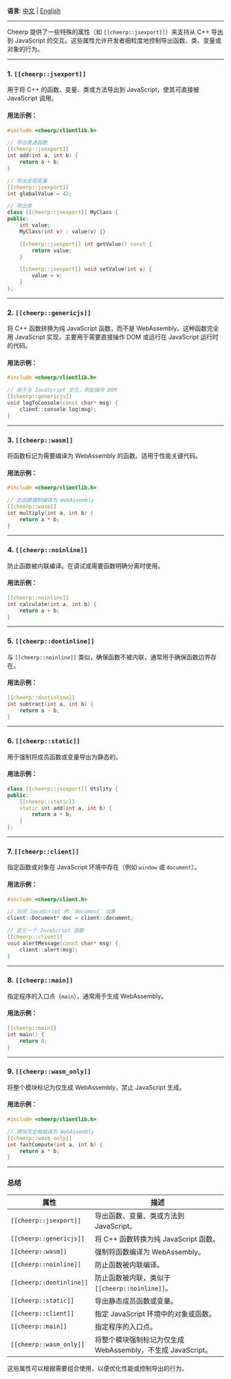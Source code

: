 **语言**: [中文](#) | [English](NOTE.en.md)

---

Cheerp 提供了一些特殊的属性（如 `[[cheerp::jsexport]]`）来支持从 C++ 导出到 JavaScript 的交互。这些属性允许开发者细粒度地控制导出函数、类、变量或对象的行为。

---

### 1. **`[[cheerp::jsexport]]`**

用于将 C++ 的函数、变量、类或方法导出到 JavaScript，使其可直接被 JavaScript 调用。

#### 用法示例：

```cpp
#include <cheerp/clientlib.h>

// 导出普通函数
[[cheerp::jsexport]]
int add(int a, int b) {
    return a + b;
}

// 导出全局变量
[[cheerp::jsexport]]
int globalValue = 42;

// 导出类
class [[cheerp::jsexport]] MyClass {
public:
    int value;
    MyClass(int v) : value(v) {}

    [[cheerp::jsexport]] int getValue() const {
        return value;
    }

    [[cheerp::jsexport]] void setValue(int v) {
        value = v;
    }
};
```

---

### 2. **`[[cheerp::genericjs]]`**

将 C++ 函数转换为纯 JavaScript 函数，而不是 WebAssembly。这种函数完全用 JavaScript 实现，主要用于需要直接操作 DOM 或运行在 JavaScript 运行时的代码。

#### 用法示例：

```cpp
#include <cheerp/clientlib.h>

// 用于与 JavaScript 交互，例如操作 DOM
[[cheerp::genericjs]]
void logToConsole(const char* msg) {
    client::console.log(msg);
}
```

---

### 3. **`[[cheerp::wasm]]`**

将函数标记为需要编译为 WebAssembly 的函数。适用于性能关键代码。

#### 用法示例：

```cpp
#include <cheerp/clientlib.h>

// 此函数强制编译为 WebAssembly
[[cheerp::wasm]]
int multiply(int a, int b) {
    return a * b;
}
```

---

### 4. **`[[cheerp::noinline]]`**

防止函数被内联编译。在调试或需要函数明确分离时使用。

#### 用法示例：

```cpp
[[cheerp::noinline]]
int calculate(int a, int b) {
    return a + b;
}
```

---

### 5. **`[[cheerp::dontinline]]`**

与 `[[cheerp::noinline]]` 类似，确保函数不被内联，通常用于确保函数边界存在。

#### 用法示例：

```cpp
[[cheerp::dontinline]]
int subtract(int a, int b) {
    return a - b;
}
```

---

### 6. **`[[cheerp::static]]`**

用于强制将成员函数或变量导出为静态的。

#### 用法示例：

```cpp
class [[cheerp::jsexport]] Utility {
public:
    [[cheerp::static]]
    static int add(int a, int b) {
        return a + b;
    }
};
```

---

### 7. **`[[cheerp::client]]`**

指定函数或对象在 JavaScript 环境中存在（例如 `window` 或 `document`）。

#### 用法示例：

```cpp
#include <cheerp/client.h>

// 访问 JavaScript 的 `document` 对象
client::Document* doc = client::document;

// 定义一个 JavaScript 函数
[[cheerp::client]]
void alertMessage(const char* msg) {
    client::alert(msg);
}
```

---

### 8. **`[[cheerp::main]]`**

指定程序的入口点（`main`），通常用于生成 WebAssembly。

#### 用法示例：

```cpp
[[cheerp::main]]
int main() {
    return 0;
}
```

---

### 9. **`[[cheerp::wasm_only]]`**

将整个模块标记为仅生成 WebAssembly，禁止 JavaScript 生成。

#### 用法示例：

```cpp
#include <cheerp/clientlib.h>

// 模块完全被编译为 WebAssembly
[[cheerp::wasm_only]]
int fastCompute(int a, int b) {
    return a * b;
}
```

---

### 总结

| 属性                     | 描述                                                        |
| ------------------------ | ----------------------------------------------------------- |
| `[[cheerp::jsexport]]`   | 导出函数、变量、类或方法到 JavaScript。                     |
| `[[cheerp::genericjs]]`  | 将 C++ 函数转换为纯 JavaScript 函数。                       |
| `[[cheerp::wasm]]`       | 强制将函数编译为 WebAssembly。                              |
| `[[cheerp::noinline]]`   | 防止函数被内联编译。                                        |
| `[[cheerp::dontinline]]` | 防止函数被内联，类似于 `[[cheerp::noinline]]`。             |
| `[[cheerp::static]]`     | 导出静态成员函数或变量。                                    |
| `[[cheerp::client]]`     | 指定 JavaScript 环境中的对象或函数。                        |
| `[[cheerp::main]]`       | 指定程序的入口点。                                          |
| `[[cheerp::wasm_only]]`  | 将整个模块强制标记为仅生成 WebAssembly，不生成 JavaScript。 |

这些属性可以根据需要组合使用，以便优化性能或控制导出的行为。
